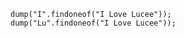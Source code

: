 ```luceescript+trycf
dump("I".findoneof("I Love Lucee"));
dump("Lu".findoneof("I Love Lucee"));
```
